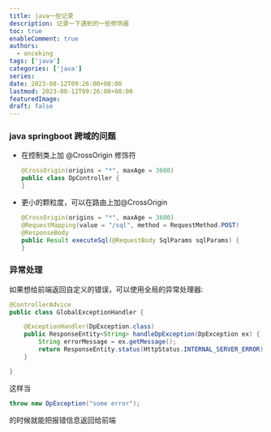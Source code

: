 ```yaml
---
title: java一些记录
description: 记录一下遇到的一些修饰器
toc: true
enableComment: true
authors:
  - onceking 
tags: ['java']
categories: ['java']
series:
date: 2023-08-12T09:26:00+08:00
lastmod: 2023-08-12T09:26:00+08:00
featuredImage:
draft: false
---
```


### java springboot 跨域的问题
- 在控制类上加 @CrossOrigin 修饰符
    ```java
    @CrossOrigin(origins = "*", maxAge = 3600)
    public class DpController {
    }
    ``` 
- 更小的颗粒度，可以在路由上加@CrossOrigin
    ```java
    @CrossOrigin(origins = "*", maxAge = 3600)
    @RequestMapping(value = "/sql", method = RequestMethod.POST)
    @ResponseBody
    public Result executeSql(@RequestBody SqlParams sqlParams) {
    }
    ```

### 异常处理
如果想给前端返回自定义的错误，可以使用全局的异常处理器:
```java
@ControllerAdvice
public class GlobalExceptionHandler {

    @ExceptionHandler(DpException.class)
    public ResponseEntity<String> handleDpException(DpException ex) {
        String errorMessage = ex.getMessage();
        return ResponseEntity.status(HttpStatus.INTERNAL_SERVER_ERROR).body(errorMessage);
    }

}

```
这样当 
``` java 
throw new DpException("some error");
``` 
的时候就能把报错信息返回给前端
